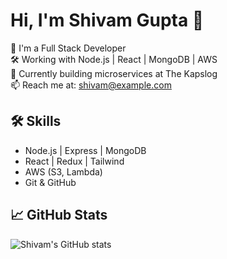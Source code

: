 # Hi, I'm Shivam Gupta 👋

🚀 I'm a Full Stack Developer  
🛠️ Working with Node.js | React | MongoDB | AWS  
🔭 Currently building microservices at The Kapslog  
📫 Reach me at: shivam@example.com

## 🛠️ Skills
- Node.js | Express | MongoDB
- React | Redux | Tailwind
- AWS (S3, Lambda)
- Git & GitHub

## 📈 GitHub Stats
![Shivam's GitHub stats](https://github-readme-stats.vercel.app/api?username=shivamgupta&show_icons=true&theme=radical)
